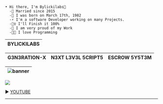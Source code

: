 ```yarn
• Hi there, I'm Bylickilabs👋
  -💍 Married since 2015
  -👶 I was born on March 17th, 1982
  -⚡ I'm a software Developer working on many Projects. 
  -🕵️‍♀️ I'll Finish it 100%
  -🧸 I am very proud of my Work 
  -🧑‍💻 I love Programming
``` 

| BYLICKILABS |
|---|

| G3N3RATION-X | N3XT L3V3L 5CRIPT5 | ESCROW 5Y5T3M |
|---|---|---|

| ![banner](https://github.com/bylickilabs/bylickilabs/assets/109308073/fd0a4494-54a5-4f5d-8ae8-83194a7400d0) |
|---|

![](https://github.com/bylickilabs/bylickilabs/assets/109308073/bfd77a60-d426-4470-b417-fdbab0166188)

► [YOUTUBE](https://youtu.be/8V62yLUv1io)

---

<!--
**bylickilabs/bylickilabs** is a ✨ _special_ ✨ repository because its `README.md` (this file) appears on your GitHub profile.
-->
